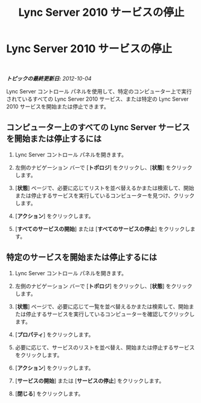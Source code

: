 ﻿---
title: Lync Server 2010 サービスの停止
TOCTitle: Lync Server 2010 サービスの停止
ms:assetid: bbb29565-819c-4f6f-a222-22494e56e91a
ms:mtpsurl: https://technet.microsoft.com/ja-jp/library/JJ721863(v=OCS.15)
ms:contentKeyID: 49887118
ms.date: 05/19/2016
mtps_version: v=OCS.15
ms.translationtype: HT
---

# Lync Server 2010 サービスの停止

 

_**トピックの最終更新日:** 2012-10-04_

Lync Server コントロール パネルを使用して、特定のコンピューター上で実行されているすべての Lync Server 2010 サービス、または特定の Lync Server 2010 サービスを開始または停止できます。

## コンピューター上のすべての Lync Server サービスを開始または停止するには

1.  Lync Server コントロール パネルを開きます。

2.  左側のナビゲーション バーで \[**トポロジ**\] をクリックし、\[**状態**\] をクリックします。

3.  \[**状態**\] ページで、必要に応じてリストを並べ替えるかまたは検索して、開始または停止するサービスを実行しているコンピューターを見つけ、クリックします。

4.  \[**アクション**\] をクリックします。

5.  \[**すべてのサービスの開始**\] または \[**すべてのサービスの停止**\] をクリックします。

## 特定のサービスを開始または停止するには

1.  Lync Server コントロール パネルを開きます。

2.  左側のナビゲーション バーで \[**トポロジ**\] をクリックし、\[**状態**\] をクリックします。

3.  \[**状態**\] ページで、必要に応じて一覧を並べ替えるかまたは検索して、開始または停止するサービスを実行しているコンピューターを確認してクリックします。

4.  \[**プロパティ**\] をクリックします。

5.  必要に応じて、サービスのリストを並べ替え、開始または停止するサービスをクリックします。

6.  \[**アクション**\] をクリックします。

7.  \[**サービスの開始**\] または \[**サービスの停止**\] をクリックします。

8.  \[**閉じる**\] をクリックします。

